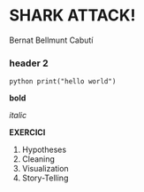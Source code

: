 # SHARK ATTACK!
Bernat Bellmunt Cabutí


### header 2



```python print("hello world")```


**bold**

*italic*


**EXERCICI**

1. Hypotheses
2. Cleaning
3. Visualization
4. Story-Telling